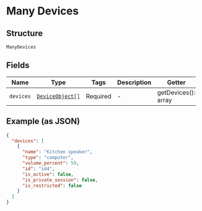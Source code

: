 
# Many Devices

## Structure

`ManyDevices`

## Fields

| Name | Type | Tags | Description | Getter | Setter |
|  --- | --- | --- | --- | --- | --- |
| `devices` | [`DeviceObject[]`](../../doc/models/device-object.md) | Required | - | getDevices(): array | setDevices(array devices): void |

## Example (as JSON)

```json
{
  "devices": [
    {
      "name": "Kitchen speaker",
      "type": "computer",
      "volume_percent": 59,
      "id": "id4",
      "is_active": false,
      "is_private_session": false,
      "is_restricted": false
    }
  ]
}
```

